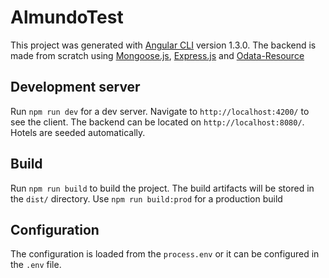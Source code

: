 # AlmundoTest

This project was generated with [Angular CLI](https://github.com/angular/angular-cli) version 1.3.0.
The backend is made from scratch using [Mongoose.js](), [Express.js]() and [Odata-Resource]()

## Development server

Run `npm run dev` for a dev server. Navigate to `http://localhost:4200/` to see the client. The backend can be located on `http://localhost:8080/`. Hotels are seeded automatically.

## Build

Run `npm run build` to build the project. The build artifacts will be stored in the `dist/` directory. Use `npm run build:prod` for a production build

## Configuration
The configuration is loaded from the `process.env` or it can be configured in the `.env` file.

